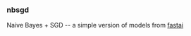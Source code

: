### nbsgd

Naive Bayes + SGD -- a simple version of models from [fastai](https://github.com/fastai/fastai)
